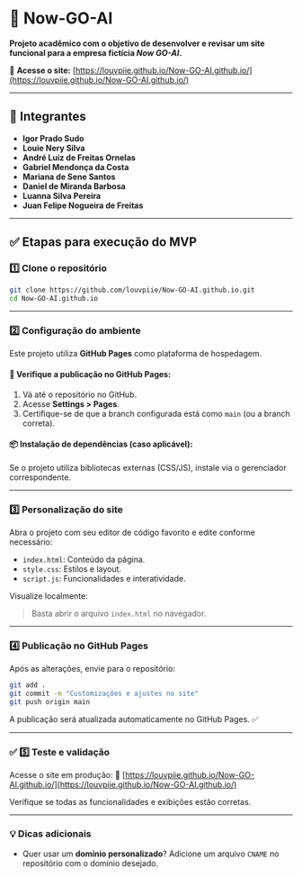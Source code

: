 # 🚀 Now-GO-AI

**Projeto acadêmico com o objetivo de desenvolver e revisar um site funcional para a empresa fictícia *Now GO-AI*.**

🔗 **Acesse o site:**
[https://louvpiie.github.io/Now-GO-AI.github.io/](https://louvpiie.github.io/Now-GO-AI.github.io/)

---

## 👥 Integrantes

* **Igor Prado Sudo**
* **Louie Nery Silva**
* **André Luiz de Freitas Ornelas**
* **Gabriel Mendonça da Costa**
* **Mariana de Sene Santos**
* **Daniel de Miranda Barbosa**
* **Luanna Silva Pereira**
* **Juan Felipe Nogueira de Freitas**

---

## ✅ Etapas para execução do MVP

### 1️⃣ Clone o repositório

```bash
git clone https://github.com/louvpiie/Now-GO-AI.github.io.git
cd Now-GO-AI.github.io
```

---

### 2️⃣ Configuração do ambiente

Este projeto utiliza **GitHub Pages** como plataforma de hospedagem.

#### 🔧 Verifique a publicação no GitHub Pages:

1. Vá até o repositório no GitHub.
2. Acesse **Settings > Pages**.
3. Certifique-se de que a branch configurada está como `main` (ou a branch correta).

#### 📦 Instalação de dependências (caso aplicável):

Se o projeto utiliza bibliotecas externas (CSS/JS), instale via o gerenciador correspondente.

---

### 3️⃣ Personalização do site

Abra o projeto com seu editor de código favorito e edite conforme necessário:

* `index.html`: Conteúdo da página.
* `style.css`: Estilos e layout.
* `script.js`: Funcionalidades e interatividade.

Visualize localmente:

> Basta abrir o arquivo `index.html` no navegador.

---

### 4️⃣ Publicação no GitHub Pages

Após as alterações, envie para o repositório:

```bash
git add .
git commit -m "Customizações e ajustes no site"
git push origin main
```

A publicação será atualizada automaticamente no GitHub Pages. ✅

---

### ✅ 5️⃣ Teste e validação

Acesse o site em produção:
🔗 [https://louvpiie.github.io/Now-GO-AI.github.io/](https://louvpiie.github.io/Now-GO-AI.github.io/)

Verifique se todas as funcionalidades e exibições estão corretas.

---

### 💡 Dicas adicionais

* Quer usar um **domínio personalizado**?
  Adicione um arquivo `CNAME` no repositório com o domínio desejado.
